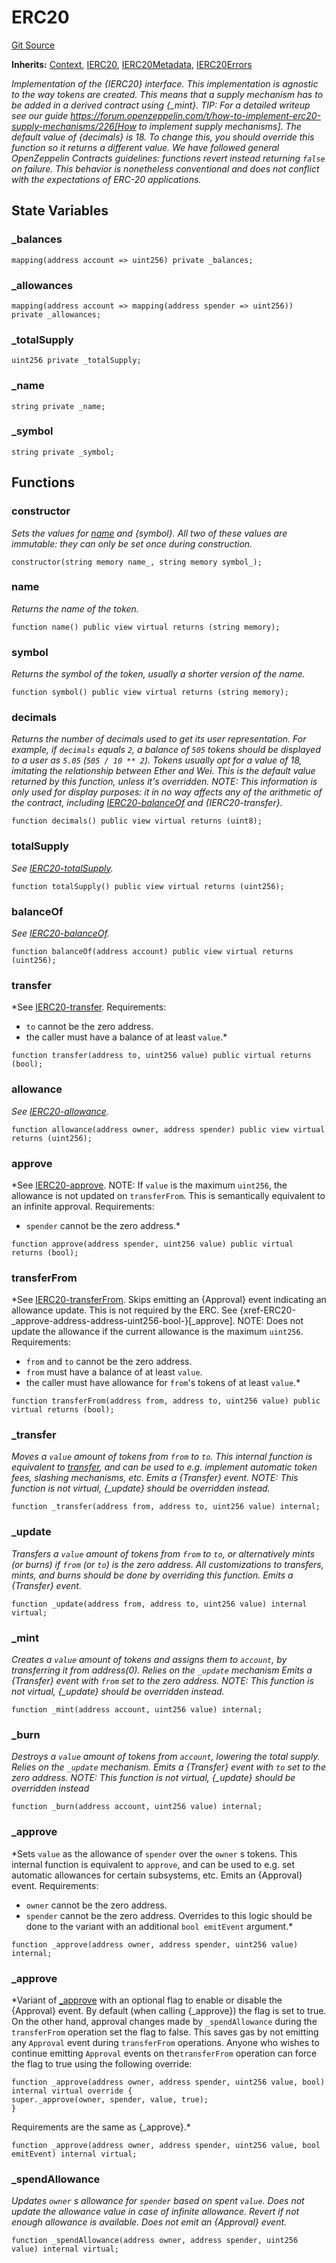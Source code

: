 # ERC20
[Git Source](https://github.com/KBryan/PFP3eInteractive/blob/9ca4333e3a12a1ceff0ce5cf0bec5d44ba67c678/src/PFPTokenFlattened.sol)

**Inherits:**
[Context](/src/PurposeRewardsFlattened.sol/abstract.Context.md), [IERC20](/src/PurposeRewardsFlattened.sol/interface.IERC20.md), [IERC20Metadata](/src/PFPTokenFlattened.sol/interface.IERC20Metadata.md), [IERC20Errors](/src/PFPTokenFlattened.sol/interface.IERC20Errors.md)

*Implementation of the {IERC20} interface.
This implementation is agnostic to the way tokens are created. This means
that a supply mechanism has to be added in a derived contract using {_mint}.
TIP: For a detailed writeup see our guide
https://forum.openzeppelin.com/t/how-to-implement-erc20-supply-mechanisms/226[How
to implement supply mechanisms].
The default value of {decimals} is 18. To change this, you should override
this function so it returns a different value.
We have followed general OpenZeppelin Contracts guidelines: functions revert
instead returning `false` on failure. This behavior is nonetheless
conventional and does not conflict with the expectations of ERC-20
applications.*


## State Variables
### _balances

```solidity
mapping(address account => uint256) private _balances;
```


### _allowances

```solidity
mapping(address account => mapping(address spender => uint256)) private _allowances;
```


### _totalSupply

```solidity
uint256 private _totalSupply;
```


### _name

```solidity
string private _name;
```


### _symbol

```solidity
string private _symbol;
```


## Functions
### constructor

*Sets the values for [name](/src/PFPTokenFlattened.sol/abstract.ERC20.md#name) and {symbol}.
All two of these values are immutable: they can only be set once during
construction.*


```solidity
constructor(string memory name_, string memory symbol_);
```

### name

*Returns the name of the token.*


```solidity
function name() public view virtual returns (string memory);
```

### symbol

*Returns the symbol of the token, usually a shorter version of the
name.*


```solidity
function symbol() public view virtual returns (string memory);
```

### decimals

*Returns the number of decimals used to get its user representation.
For example, if `decimals` equals `2`, a balance of `505` tokens should
be displayed to a user as `5.05` (`505 / 10 ** 2`).
Tokens usually opt for a value of 18, imitating the relationship between
Ether and Wei. This is the default value returned by this function, unless
it's overridden.
NOTE: This information is only used for _display_ purposes: it in
no way affects any of the arithmetic of the contract, including
[IERC20-balanceOf](/lib/forge-std/test/StdCheats.t.sol/contract.BarERC1155.md#balanceof) and {IERC20-transfer}.*


```solidity
function decimals() public view virtual returns (uint8);
```

### totalSupply

*See [IERC20-totalSupply](/lib/forge-std/test/StdCheats.t.sol/contract.BarERC1155.md#totalsupply).*


```solidity
function totalSupply() public view virtual returns (uint256);
```

### balanceOf

*See [IERC20-balanceOf](/lib/forge-std/test/StdCheats.t.sol/contract.BarERC1155.md#balanceof).*


```solidity
function balanceOf(address account) public view virtual returns (uint256);
```

### transfer

*See [IERC20-transfer](/lib/forge-std/src/mocks/MockERC20.sol/contract.MockERC20.md#transfer).
Requirements:
- `to` cannot be the zero address.
- the caller must have a balance of at least `value`.*


```solidity
function transfer(address to, uint256 value) public virtual returns (bool);
```

### allowance

*See [IERC20-allowance](/lib/forge-std/src/mocks/MockERC20.sol/contract.MockERC20.md#allowance).*


```solidity
function allowance(address owner, address spender) public view virtual returns (uint256);
```

### approve

*See [IERC20-approve](/lib/forge-std/src/mocks/MockERC20.sol/contract.MockERC20.md#approve).
NOTE: If `value` is the maximum `uint256`, the allowance is not updated on
`transferFrom`. This is semantically equivalent to an infinite approval.
Requirements:
- `spender` cannot be the zero address.*


```solidity
function approve(address spender, uint256 value) public virtual returns (bool);
```

### transferFrom

*See [IERC20-transferFrom](/lib/forge-std/src/mocks/MockERC20.sol/contract.MockERC20.md#transferfrom).
Skips emitting an {Approval} event indicating an allowance update. This is not
required by the ERC. See {xref-ERC20-_approve-address-address-uint256-bool-}[_approve].
NOTE: Does not update the allowance if the current allowance
is the maximum `uint256`.
Requirements:
- `from` and `to` cannot be the zero address.
- `from` must have a balance of at least `value`.
- the caller must have allowance for ``from``'s tokens of at least
`value`.*


```solidity
function transferFrom(address from, address to, uint256 value) public virtual returns (bool);
```

### _transfer

*Moves a `value` amount of tokens from `from` to `to`.
This internal function is equivalent to [transfer](/src/PFPTokenFlattened.sol/abstract.ERC20.md#transfer), and can be used to
e.g. implement automatic token fees, slashing mechanisms, etc.
Emits a {Transfer} event.
NOTE: This function is not virtual, {_update} should be overridden instead.*


```solidity
function _transfer(address from, address to, uint256 value) internal;
```

### _update

*Transfers a `value` amount of tokens from `from` to `to`, or alternatively mints (or burns) if `from`
(or `to`) is the zero address. All customizations to transfers, mints, and burns should be done by overriding
this function.
Emits a {Transfer} event.*


```solidity
function _update(address from, address to, uint256 value) internal virtual;
```

### _mint

*Creates a `value` amount of tokens and assigns them to `account`, by transferring it from address(0).
Relies on the `_update` mechanism
Emits a {Transfer} event with `from` set to the zero address.
NOTE: This function is not virtual, {_update} should be overridden instead.*


```solidity
function _mint(address account, uint256 value) internal;
```

### _burn

*Destroys a `value` amount of tokens from `account`, lowering the total supply.
Relies on the `_update` mechanism.
Emits a {Transfer} event with `to` set to the zero address.
NOTE: This function is not virtual, {_update} should be overridden instead*


```solidity
function _burn(address account, uint256 value) internal;
```

### _approve

*Sets `value` as the allowance of `spender` over the `owner` s tokens.
This internal function is equivalent to `approve`, and can be used to
e.g. set automatic allowances for certain subsystems, etc.
Emits an {Approval} event.
Requirements:
- `owner` cannot be the zero address.
- `spender` cannot be the zero address.
Overrides to this logic should be done to the variant with an additional `bool emitEvent` argument.*


```solidity
function _approve(address owner, address spender, uint256 value) internal;
```

### _approve

*Variant of [_approve](/src/PFPTokenFlattened.sol/abstract.ERC20.md#_approve) with an optional flag to enable or disable the {Approval} event.
By default (when calling {_approve}) the flag is set to true. On the other hand, approval changes made by
`_spendAllowance` during the `transferFrom` operation set the flag to false. This saves gas by not emitting any
`Approval` event during `transferFrom` operations.
Anyone who wishes to continue emitting `Approval` events on the`transferFrom` operation can force the flag to
true using the following override:
```solidity
function _approve(address owner, address spender, uint256 value, bool) internal virtual override {
super._approve(owner, spender, value, true);
}
```
Requirements are the same as {_approve}.*


```solidity
function _approve(address owner, address spender, uint256 value, bool emitEvent) internal virtual;
```

### _spendAllowance

*Updates `owner` s allowance for `spender` based on spent `value`.
Does not update the allowance value in case of infinite allowance.
Revert if not enough allowance is available.
Does not emit an {Approval} event.*


```solidity
function _spendAllowance(address owner, address spender, uint256 value) internal virtual;
```

